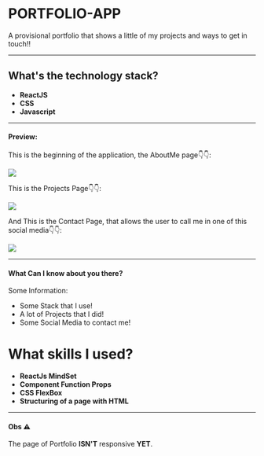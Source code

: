 
# PORTFOLIO-APP 

A provisional portfolio that shows a little of my projects and ways to get in touch!!

---

## What's the technology stack?

- **ReactJS**
- **CSS**
- **Javascript**

---

#### Preview:

This is the beginning of the application, the AboutMe page👇👇:

![](https://i.imgur.com/uTqEfsd.png)

This is the Projects Page👇👇:

![](https://i.imgur.com/f4sULC8.png)

And This is the Contact Page, that allows the user to call me in one of this social media👇👇:

![](https://i.imgur.com/3Q2F75D.png)

---

#### What Can I know about you there?

Some Information:

- Some Stack that I use!
- A lot of Projects that I did!
- Some Social Media to contact me!

# What skills I used?

- **ReactJs MindSet**
- **Component Function Props**
- **CSS FlexBox**
- **Structuring of a page with HTML**

---

#### Obs ⚠️

The page of Portfolio **ISN'T** responsive **YET**.


